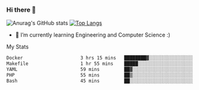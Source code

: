 ### Hi there 👋

![Anurag's GitHub stats](https://github-readme-stats.vercel.app/api?username=MatteoIorio11&show_icons=true&theme=dark) 
[![Top Langs](https://github-readme-stats.vercel.app/api/top-langs/?username=MatteoIorio11&theme=dark)](https://github.com/MatteoIorio11/github-readme-stats)

- 🌱 I’m currently learning Engineering and Computer Science :)

<!--
**MatteoIorio11/MatteoIorio11** is a ✨ _special_ ✨ repository because its `README.md` (this file) appears on your GitHub profile.

Here are some ideas to get you started:

- 🔭 I’m currently working on ...
- 🌱 I’m currently learning ...
- 👯 I’m looking to collaborate on ...
- 🤔 I’m looking for help with ...
- 💬 Ask me about ...
- 📫 How to reach me: ...
- 😄 Pronouns: ...
- ⚡ Fun fact: ...
-->
My Stats
<!--START_SECTION:waka-->

```txt
Docker                     3 hrs 15 mins   ████████▓░░░░░░░░░░░░░░░░   35.00 %
Makefile                   1 hr 55 mins    █████░░░░░░░░░░░░░░░░░░░░   20.61 %
YAML                       59 mins         ██▓░░░░░░░░░░░░░░░░░░░░░░   10.70 %
PHP                        55 mins         ██▒░░░░░░░░░░░░░░░░░░░░░░   09.90 %
Bash                       45 mins         ██░░░░░░░░░░░░░░░░░░░░░░░   08.17 %
```

<!--END_SECTION:waka-->
